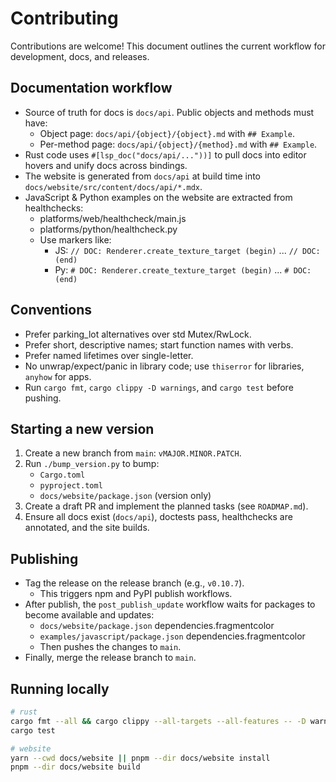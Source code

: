# Contributing

Contributions are welcome! This document outlines the current workflow for development, docs, and releases.

## Documentation workflow

- Source of truth for docs is `docs/api`. Public objects and methods must have:
  - Object page: `docs/api/{object}/{object}.md` with `## Example`.
  - Per-method page: `docs/api/{object}/{method}.md` with `## Example`.
- Rust code uses `#[lsp_doc("docs/api/..."))]` to pull docs into editor hovers and unify docs across bindings.
- The website is generated from `docs/api` at build time into `docs/website/src/content/docs/api/*.mdx`.
- JavaScript & Python examples on the website are extracted from healthchecks:
  - platforms/web/healthcheck/main.js
  - platforms/python/healthcheck.py
  - Use markers like:
    - JS: `// DOC: Renderer.create_texture_target (begin)` ... `// DOC: (end)`
    - Py: `# DOC: Renderer.create_texture_target (begin)` ... `# DOC: (end)`

## Conventions

- Prefer parking_lot alternatives over std Mutex/RwLock.
- Prefer short, descriptive names; start function names with verbs.
- Prefer named lifetimes over single-letter.
- No unwrap/expect/panic in library code; use `thiserror` for libraries, `anyhow` for apps.
- Run `cargo fmt`, `cargo clippy -D warnings`, and `cargo test` before pushing.

## Starting a new version

1. Create a new branch from `main`: `vMAJOR.MINOR.PATCH`.
2. Run `./bump_version.py` to bump:
   - `Cargo.toml`
   - `pyproject.toml`
   - `docs/website/package.json` (version only)
3. Create a draft PR and implement the planned tasks (see `ROADMAP.md`).
4. Ensure all docs exist (`docs/api`), doctests pass, healthchecks are annotated, and the site builds.

## Publishing

- Tag the release on the release branch (e.g., `v0.10.7`).
  - This triggers npm and PyPI publish workflows.
- After publish, the `post_publish_update` workflow waits for packages to become available and updates:
  - `docs/website/package.json` dependencies.fragmentcolor
  - `examples/javascript/package.json` dependencies.fragmentcolor
  - Then pushes the changes to `main`.
- Finally, merge the release branch to `main`.

## Running locally

```bash
# rust
cargo fmt --all && cargo clippy --all-targets --all-features -- -D warnings
cargo test

# website
yarn --cwd docs/website || pnpm --dir docs/website install
pnpm --dir docs/website build
```
